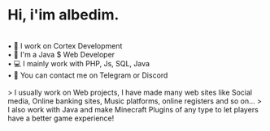 <h1>Hi, i'im albedim.</h1>
<br>
• 💼 I work on Cortex Development<br>
• 📑 I'm a Java $ Web Developer<br>
• 💻 I mainly work with PHP, Js, SQL, Java<br>
• 💭 You can contact me on Telegram or Discord<br>
<br>
> I usually work on Web projects, I have made many web sites like Social media, Online banking sites, Music platforms, online registers and so on...
> I also work with Java and make Minecraft Plugins of any type to let players have a better game experience!
